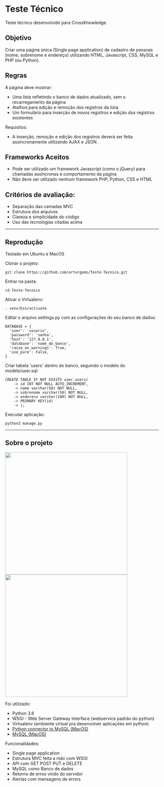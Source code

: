 # Teste Técnico
Teste técnico desenvolvido para CrossKnowledge.

## Objetivo
Criar uma página única (Single page application) de cadastro de pessoas (nome, sobrenome e endereço) utilizando HTML, Javascript, CSS, MySQL e PHP (ou Python).

## Regras
A página deve mostrar:
- Uma lista refletindo o banco de dados atualizado, sem o recarregamento da página
- Atalhos para edição e remoção dos registros da lista
- Um formulário para inserção de novos registros e edição dos registros existentes

Requisitos:
- A inserção, remoção e edição dos registros deverá ser feita assincronamente utilizando AJAX e JSON.

## Frameworks Aceitos
- Pode ser utilizado um framework Javascript (como o jQuery) para chamadas assíncronas e comportamento da página
- Não deve ser utilizado nenhum framework PHP, Python, CSS e HTML

## Critérios de avaliação:
- Separação das camadas MVC
- Estrutura dos arquivos
- Clareza e simplicidade do código
- Uso das tecnologias citadas acima

---

## Reprodução
Testado em Ubuntu e MacOS

Clonar o projeto:
```
git clone https://github.com/arturgoms/Teste-Tecnico.git
```

Entrar na pasta:
```
cd Teste-Tecnico
```

Ativar o Virtualenv:
```
. venv/bin/activate
```

Editar o arquivo settings.py com as configurações do seu banco de dados:
```
DATABASE = {
  'user': 'usuario',
  'password': 'senha',
  'host': '127.0.0.1',
  'database': 'nome_do_banco',
  'raise_on_warnings': True,
  'use_pure': False,
}
```

Criar tabela 'users' dentro do banco, seguindo o modelo do models/user.sql:
```
CREATE TABLE IF NOT EXISTS user.users(                            
    -> id INT NOT NULL AUTO_INCREMENT,
    -> nome varchar(50) NOT NULL, 
    -> sobrenome varchar(50) NOT NULL, 
    -> endereco varchar(100) NOT NULL,
    -> PRIMARY KEY(id)
    -> );
```

Executar aplicação:
```
python3 manage.py
```

---

## Sobre o projeto

<img src="https://preview.ibb.co/kzgzux/Screen_Shot_2018_04_08_at_00_09_02.png" width="400"><img src="https://preview.ibb.co/dAVESH/Screen_Shot_2018_04_08_at_00_09_16.png" width="400">

Foi utilizado:

- Python 3.6
- WSGI - Web Server Gateway Interface (webservice padrão do python)
- Virtualenv (ambiente virtual pra desenvolver aplicações em python).
- [Python connector to MySQL (MacOS)](https://dev.mysql.com/downloads/file/?id=472642)
- [MySQL (MacOS)](https://dev.mysql.com/downloads/file/?id=475582)

Funcionalidades:

- Single page application
- Estrutura MVC feita a mão com WSGI
- API com GET POST PUT e DELETE
- MySQL como Banco de dados        
- Retorno de erros vindo do servidor
- Alertas com mensagens de errors
